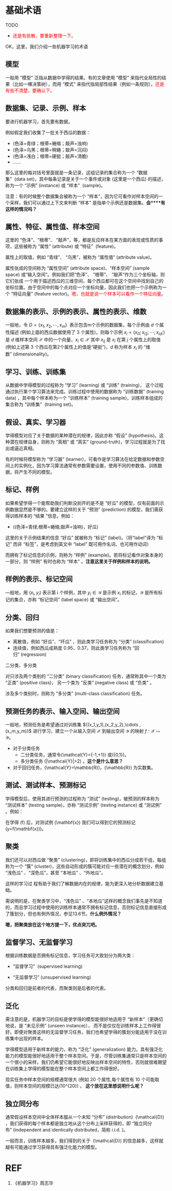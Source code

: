 # 基础术语


TODO

* <span style="color:red;">还是有些散，要重新整理一下。</span>


OK，这里，我们介绍一些机器学习的术语


## 模型

一般用 “模型” 泛指从数据中学得的结果。有的文章使用 “模型” 来指代全局性的结果（比如一棵决策树），而用 “模式” 来指代指局部性结果（例如一条规则）。<span style="color:red;">还是有些不清楚，要确认下。</span>


## 数据集、记录、示例、样本


要进行机器学习，首先要有数据。

例如假定我们收集了一批关于西瓜的数据：

* (色泽=青绿；根蒂=蜷缩；敲声=浊响)
* (色泽=乌黑；根蒂=稍蜷；敲声=沉闷)
* (色泽=浅白；根蒂=硬挺；敲声=清脆)
* ……


那么这里的每对括号里面就是一条记录，这组记录的集合称为一个 “数据集”  (data set)，其中每条记录是关于一个事件或对象 (这里是一个西瓜) 的描述，称为一个 “示例” (instance) 或 “样本”  (sample)。

注意：有的时候整个数据集会被称为一个 “样本”，因为它可看作对样本空间的一个采样，我们可以通过上下文来判断 “样本” 是指单个示例还是数据集。**会****有这样的情况吗？**

## 属性、特征、属性值、样本空间

这里的 “色泽”、“根蒂”、 “敲声”，等，都是反应样本在某方面的表现或性质的事项，这些被称为 “属性” (attribute) 或 “特征”  (feature)。

属性上的取值，例如 “青绿”、 “乌黑”，被称为 “属性值” (attribute value)。

属性张成的空间称为 “属性空间” (attribute space)、“样本空间” (sample space) 或“输入空间”。例如我们把“色泽”、 “根蒂”、 “敲声”作为三个坐标轴，则它们张成 一个用于描述西瓜的三维空间，每个西瓜都可在这个空间中找到自己的坐标位置。由于空间中的每个点对应一个坐标向量，因此我们也把一个示例称为一个 “特征向量” (feature vector)。<span style="color:red;">嗯，也就是说一个样本可以看作一个特征向量。</span>

## 数据集的表示、示例的表示、属性的表示、维数

一般地，令 $D =\{x_1,x_2,\cdots ,x_m\}$  表示包含m个示例的数据集，每个示例由 $d$ 个属性描述 (例如上面的西瓜数据使用了 $3$ 个属性)，则每个示例 $x_i =(x_{i1};x_{i2};\cdots ;x_{id};)$ 是 $d$ 维样本空间 $\mathcal{X}$ 中的一个向量，$x_i\in \mathcal{X}$ 其中 $x_{ij}$ 是 $x_i$ 在第 $j$ 个属性上的取值(例如上述第 $3$ 个西瓜在第$2$个属性上的值是“硬挺”)，$d$ 称为样本 $x_i$ 的 “维数” (dimensionality)。


## 学习、训练、训练集

从数据中学得模型的过程称为 “学习” (learning) 或 “训练” (training)， 这个过程通过执行某个学习算法来完成。训练过程中使用的数据称为 “训练数据” (training data) ，其中每个样本称为一个 “训练样本” (training sample)，训练样本组成的集合称为 “训练集”  (training set)。


## 假设、真实、学习器

学得模型对应了关于数据的某种潜在的规律，因此亦称 “假设” (hypothesis)。这种潜在规律自身，则称为 “真相” 或 “真实” (ground-truth)，学习过程就是为了找出或逼近真相。

有的时候将模型称为 “学习器” (learner)，可看作是学习算法在给定数据和参数空间上的实例化，因为学习算法通常有参数需要设置，使用不同的参数值、训练数据，将产生不同的模型。

## 标记、样例

如果希望学得一个能帮助我们判断没剖开的是不是 “好瓜” 的模型，仅有前面的示例数据显然是不够的。要建立这样的关于 “预测” (prediction) 的模型，我们需获得训练样本的 “结果 ”信息，例如：

* ((色泽=青绿;根蒂=蜷缩;敲声=浊响)，好瓜)

这里的关于示例结果的信息 “好瓜” 就被称为 “标记” (label)。（将“label”译为 “标记” 而非 “标签”，是考虑到英文中 “label” 既可用作名词、也可用作动词）

而拥有了标记信息的示例，则称为 “样例” (example)。若将标记看作对象本身的一部分，则 “样例” 有时也称为 “样本” 。**注意这里关于样例和样本的说明。**


## 样例的表示、标记空间


—般地，用 $(x_i,y_i)$ 表示第 i 个样例，其中 $y_i\in \mathcal{Y}$ 是示例 $x_i$ 的标记，$\mathcal{Y}$ 是所有标记的集合，亦称 “标记空间” (label space) 或 “输出空间”。


## 分类、回归


如果我们想要预测的值是：

* 离散值，例如 “好瓜”、“坏瓜” ，则此类学习任务称为 “分类” (classification)
* 连续值，例如西瓜成熟度 0.95、0.37，则此类学习任务称为 “回归” (regression)

二分类、多分类

对只涉及两个类别的 “二分类” (binary classification) 任务，通常称其中一个类为 “正类” (positive class)， 另一个类为 “反类” (negative class) 或 “负类” 。

涉及多个类别时，则称为 “多分类” (multi-class classification) 任务。


## 预测任务的表示、输入空间、输出空间

一般地，预测任务是希望通过对训练集 ${(x_1,y_1),(x_2,y_2),\cdots ,(x_m,y_m)\}$ 进行学习，建立一个从输入空间 $\mathcal{X}$ 到输出空间 $\mathcal{Y}$ 的映射 $f:\mathcal{X}\mapsto \mathcal{Y}$。


* 对于分类任务
    * 二分类任务，通常令\(\mathcal{Y}=\{-1,+1\}\) 或\(\{0,1\}\)。
    * 多分类任务 \(|\mathcal{Y}|>2\) 。**这个是什么意思？**
* 对于回归任务，\(\mathcal{Y}=\mathbb{R}\)，\(\mathbb{R}\) 为实数集。




## 测试、测试样本、预测标记


学得模型后，使用其进行预测的过程称为 “测试” (testing)，被预测的样本称为 “测试样本” (testing sample)，亦称 “测试示例” (testing instance) 或 “测试例” 。例如：

在学得 \(f\) 后，对测试例 \(\mathbf{x}\) 我们可以得到它的预测标记 \(y=f(\mathbf{x})\)。


## 聚类


我们还可以对西瓜做 “聚类” (clustering)，即将训练集中的西瓜分成若干组，每组称为一个 “簇” (cluster)，这些自动形成的簇可能对应一些潜在的概念划分，例如 “浅色瓜” 、“深色瓜”，甚至 “本地瓜” 、“外地瓜”。

这样的学习过 程有助于我们了解数据内在的规律，能为更深入地分析数据建立基础。

需说明的是，在聚类学习中，“浅色瓜” 、“本地瓜”这样的概念我们事先是不知道的，而且学习过程中使用的训练样本通常不拥有标记信息，否则标记信息直接形成了簇划分，但也有例外情况，参见13.6节。**什么例外情况？**

**嗯，把聚类放在这个地方提一下，优点突兀吧。**


## 监督学习、无监督学习


根据训练数据是否拥有标记信息，学习任务可大致划分为两大类：




  * “监督学习”  (supervised learning)

  * “无监督学习” (unsupervised learning)


分类和回归是前者的代表，而聚类则是后者的代表。


## 泛化


需注意的是，机器学习的目标是使学得的模型能很好地适用于 “新样本”（更确切地说，是 “未见示例” (unseen instance)）， 而不是仅仅在训练样本上工作得很好。即便对聚类这样的无监督学习任务，我们也希望学得的簇划分能适用于没在训练集中出现的样本。

学得模型适用于新样本的能力，称为 “泛化” (generalization) 能力。具有强泛化能力的模型能很好地适用于整个样本空间。于是，尽管训练集通常只是样本空间的一个很小的采样，我们仍希望它能很好地反映出样本空间的特性，否则就很难期望在训练集上学得的模型能在整个样本空间上都工作得很好。

现实任务中样本空间的规模通常很大 (例如 20 个属性,每个属性有 10 个可能取值，则样本空间的规模已达\(10^{20}\) 。 **这个放在这里想说明什么呢？**


## 独立同分布


通常假设样本空间中全体样本服从一个未知 “分布” (distribution)  \(\mathcal{D}\) ，我们获得的每个样本都是独立地从这个分布上采样获得的，即 “独立同分布” (independent and identically distributed，简称 i.i.d. )。

一般而言，训练样本越多，我们得到的关于  \(\mathcal{D}\) 的信息越多，这样就越有可能通过学习获得具有强泛化能力的模型。





















# REF

1. 《机器学习》周志华
